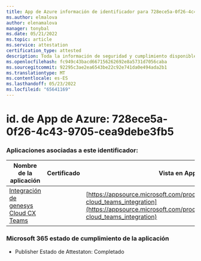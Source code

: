 ```yaml
---
title: App de Azure información de identificador para 728ece5a-0f26-4c43-9705-cea9debe3fb5
ms.author: elmalova
author: elenamalova
manager: tonybal
ms.date: 05/21/2022
ms.topic: article
ms.service: attestation
certification_type: attested
description: Toda la información de seguridad y cumplimiento disponible para 728ece5a-0f26-4c43-9705-cea9debe3fb5.
ms.openlocfilehash: fc949c43bacd667156262692e8a5731d7056caba
ms.sourcegitcommit: 92295c3ae2ea6543be22c92e741da0e494ada2b1
ms.translationtype: MT
ms.contentlocale: es-ES
ms.lasthandoff: 05/23/2022
ms.locfileid: "65641169"
---
```

# <a name="azure-app-id-728ece5a-0f26-4c43-9705-cea9debe3fb5"></a>id. de App de Azure: 728ece5a-0f26-4c43-9705-cea9debe3fb5


### <a name="apps-associated-with-this-id"></a>Aplicaciones asociadas a este identificador:
| **Nombre de la aplicación** | **Certificado** | **Vista en AppSource** |
|--------------|---------------|-----------------------|
| [Integración de genesys Cloud CX Teams](../forward/genesyslabs.genesys-cloud_teams_integration.md) |  | [https://appsource.microsoft.com/product/office/genesyslabs.genesys-cloud_teams_integration](https://appsource.microsoft.com/product/office/genesyslabs.genesys-cloud_teams_integration) |

### <a name="microsoft-365-app-compliance-status"></a>Microsoft 365 estado de cumplimiento de la aplicación
- Publisher Estado de Attestaton: Completado
